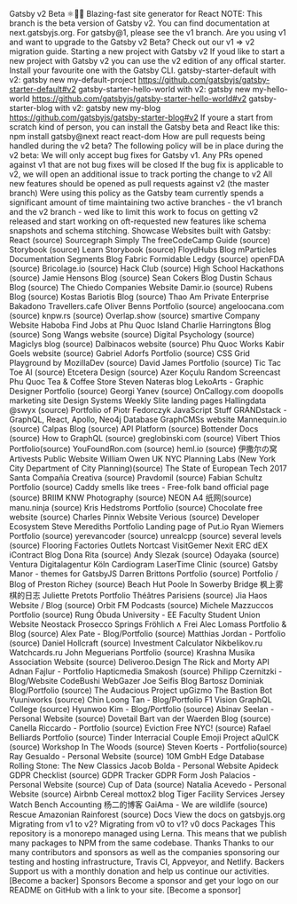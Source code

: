 Gatsby v2 Beta ⚛️📄🚀 Blazing-fast site generator for React NOTE: This branch is the beta version of Gatsby v2. You can find documentation at next.gatsbyjs.org. For gatsby@1, please see the v1 branch. Are you using v1 and want to upgrade to the Gatsby v2 Beta? Check out our v1 => v2 migration guide. Starting a new project with Gatsby v2 If youd like to start a new project with Gatsby v2 you can use the v2 edition of any offical starter. Install your favourite one with the Gatsby CLI. gatsby-starter-default with v2: gatsby new my-default-project https://github.com/gatsbyjs/gatsby-starter-default#v2 gatsby-starter-hello-world with v2: gatsby new my-hello-world https://github.com/gatsbyjs/gatsby-starter-hello-world#v2 gatsby-starter-blog with v2: gatsby new my-blog https://github.com/gatsbyjs/gatsby-starter-blog#v2 If youre a start from scratch kind of person, you can install the Gatsby beta and React like this: npm install gatsby@next react react-dom How are pull requests being handled during the v2 beta? The following policy will be in place during the v2 beta: We will only accept bug fixes for Gatsby v1. Any PRs opened against v1 that are not bug fixes will be closed If the bug fix is applicable to v2, we will open an additional issue to track porting the change to v2 All new features should be opened as pull requests against v2 (the master branch) Were using this policy as the Gatsby team currently spends a significant amount of time maintaining two active branches - the v1 branch and the v2 branch - wed like to limit this work to focus on getting v2 released and start working on oft-requested new features like schema snapshots and schema stitching. Showcase Websites built with Gatsby: React (source) Sourcegraph Simply The freeCodeCamp Guide (source) Storybook (source) Learn Storybook (source) FloydHubs Blog mParticles Documentation Segments Blog Fabric Formidable Ledgy (source) openFDA (source) Bricolage.io (source) Hack Club (source) High School Hackathons (source) Jamie Hensons Blog (source) Sean Cokers Blog Dustin Schaus Blog (source) The Chiedo Companies Website Damir.io (source) Rubens Blog (source) Kostas Bariotis Blog (source) Thao Am Private Enterprise Bakadono Travellers.cafe Oliver Benns Portfolio (source) angeloocana.com (source) knpw.rs (source) Overlap.show (source) smartive Company Website Haboba Find Jobs at Phu Quoc Island Charlie Harringtons Blog (source) Song Wangs website (source) Digital Psychology (source) Magiclys blog (source) Dalbinacos website (source) Phu Quoc Works Kabir Goels website (source) Gabriel Adorfs Portfolio (source) CSS Grid Playground by MozillaDev (source) David James Portfolio (source) Tic Tac Toe AI (source) Etcetera Design (source) Azer Koçulu Random Screencast Phu Quoc Tea & Coffee Store Steven Nateras blog LekoArts - Graphic Designer Portfolio (source) Georgi Yanev (source) OnCallogy.com doopolls marketing site Design Systems Weekly Slite landing pages Hallingdata @swyx (source) Portfolio of Piotr Fedorczyk JavaScript Stuff GRANDstack - GraphQL, React, Apollo, Neo4j Database GraphCMSs website Mannequin.io (source) Calpas Blog (source) API Platform (source) Bottender Docs (source) How to GraphQL (source) greglobinski.com (source) Vibert Thios Portfolio(source) YouFoundRon.com (source) heml.io (source) 伊撒尔の窝 Artivests Public Website William Owen UK NYC Planning Labs (New York City Department of City Planning)(source) The State of European Tech 2017 Santa Compañía Creativa (source) Pravdomil (source) Fabian Schultz Portfolio (source) Caddy smells like trees - Free-folk band official page (source) BRIIM KNW Photography (source) NEON A4 纸网(source) manu.ninja (source) Kris Hedstroms Portfolio (source) Chocolate free website (source) Charles Pinnix Website Verious (source) Developer Ecosystem Steve Merediths Portfolio Landing page of Put.io Ryan Wiemers Portfolio (source) yerevancoder (source) unrealcpp (source) several levels (source) Flooring Factories Outlets Nortcast VisitGemer Nexit ERC dEX iContract Blog Dona Rita (source) Andy Slezak (source) Odayaka (source) Ventura Digitalagentur Köln Cardiogram LaserTime Clinic (source) Gatsby Manor - themes for GatsbyJS Darren Brittons Portfolio (source) Portfolio / Blog of Preston Richey (source) Beach Hut Poole In Sowerby Bridge 枫上雾棋的日志 Juliette Pretots Portfolio Théâtres Parisiens (source) Jia Haos Website / Blog (source) Orbit FM Podcasts (source) Michele Mazzuccos Portfolio (source) Rung Óbuda University - EE Faculty Student Union Website Neostack Prosecco Springs Fröhlich ∧ Frei Alec Lomass Portfolio & Blog (source) Alex Pate - Blog/Portfolio (source) Matthias Jordan - Portfolio (source) Daniel Hollcraft (source) Investment Calculator Nikbelikov.ru Watchcards.ru John Meguerians Portfolio (source) Krashna Musika Association Website (source) Deliveroo.Design The Rick and Morty API Adnan Fajlur - Portfolio Hapticmedia Smakosh (source) Philipp Czernitzki - Blog/Website CodeBushi WebGazer Joe Seifis Blog Bartosz Dominiak Blog/Portfolio (source) The Audacious Project upGizmo The Bastion Bot Yuuniworks (source) Chin Loong Tan - Blog/Portfolio F1 Vision GraphQL College (source) Hyunwoo Kim - Blog/Portfolio (source) Abinav Seelan - Personal Website (source) Dovetail Bart van der Waerden Blog (source) Canella Riccardo - Portfolio (source) Eviction Free NYC! (source) Rafael Belliards Portfolio (source) Tinder Interracial Couple Emoji Project aQuICK (source) Workshop In The Woods (source) Steven Koerts - Portfolio(source) Ray Gesualdo - Personal Website (source) 10M GmbH Edge Database Rolling Stone: The New Classics Jacob Bolda - Personal Website Apideck GDPR Checklist (source) GDPR Tracker GDPR Form Josh Palacios - Personal Website (source) Cup of Data (source) Natalia Acevedo - Personal Website (source) Airbnb Cereal mottox2 blog Tiger Facility Services Jersey Watch Bench Accounting 杨二的博客 GaiAma - We are wildlife (source) Rescue Amazonian Rainforest (source) Docs View the docs on gatsbyjs.org Migrating from v1 to v2? Migrating from v0 to v1? v0 docs Packages This repository is a monorepo managed using Lerna. This means that we publish many packages to NPM from the same codebase. Thanks Thanks to our many contributors and sponsors as well as the companies sponsoring our testing and hosting infrastructure, Travis CI, Appveyor, and Netlify. Backers Support us with a monthly donation and help us continue our activities. [Become a backer] Sponsors Become a sponsor and get your logo on our README on GitHub with a link to your site. [Become a sponsor]